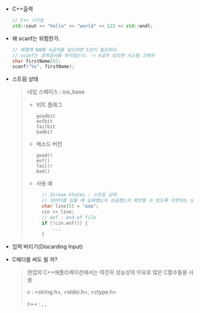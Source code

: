 - C++출력

  ```c++
  // C++ 스타일
  std::cout << "hello" << "world" << 123 << std::endl;
  ```

- 왜 scanf는 위험한가.

  ```c
  // 배열에 NAME 4글자를 넣으려면 5칸이 필요하다.
  // scanf는 경계검사를 하지않는다. -> 4글자 넘으면 시스템 크래쉬
  char firstName[5];
  scanf("%s", firstName);
  ```

- 스트림 상태

  > 네임 스페이스 : ios_base
  >
  > - 비트 플래그
  >
  >   ```
  >   goodbit
  >   eofbit
  >   failbit
  >   badbit
  >   ```
  >
  > - 메소드 버전
  >
  >   ```
  >   good()
  >   eof()
  >   fail()
  >   bad()
  >   ```
  >
  > - 사용 예
  >
  >   ```cpp
  >   	// Stream States : 스트림 상태
  >   	// 데이터를 읽을 때 실패했는지 성공했는지 확인할 수 있도록 저장되는 상태
  >   	char line[5] = "aaa";
  >   	cin >> line;
  >   	// eof : end of file
  >   	if (!cin.eof()) {
  >   		...
  >   	}
  >   ```

- 입력 버리기(Discarding Input)

- C헤더를 써도 될 까?

  > 현업의 C++애플리케이션에서는 여전히 성능상의 이유로 많은 C함수들을 사용
  >
  > c : <string.h>, <stdio.h>, <ctype.h>
  >
  > c++ : <cstring>, <cstdio>, <cctype>

  

